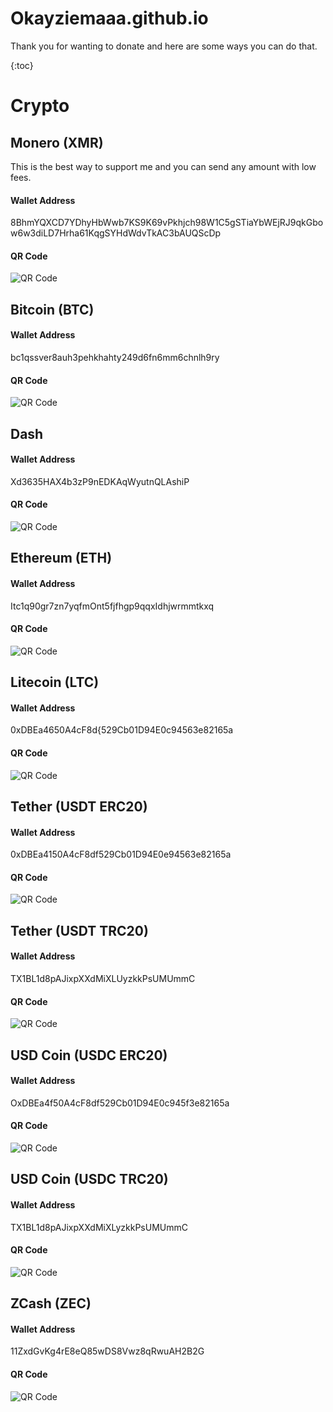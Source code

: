 # Okayziemaaa.github.io
Thank you for wanting to donate and here are some ways you can do that.

{:toc}
# Crypto
## Monero (XMR)
This is the best way to support me and you can send any amount with low fees.
#### Wallet Address 
8BhmYQXCD7YDhyHbWwb7KS9K69vPkhjch98W1C5gSTiaYbWEjRJ9qkGbow6w3diLD7Hrha61KqgSYHdWdvTkAC3bAUQScDp
#### QR Code
![QR Code](https://i.ibb.co/fMsJWzZ/xmr.png) 

## Bitcoin (BTC)
#### Wallet Address
bc1qssver8auh3pehkhahty249d6fn6mm6chnlh9ry
#### QR Code
![QR Code](https://i.ibb.co/L0whHs7/btc.png)

## Dash 
#### Wallet Address
Xd3635HAX4b3zP9nEDKAqWyutnQLAshiP
#### QR Code 
![QR Code](https://i.ibb.co/bRScmDS/DASH.png)

## Ethereum (ETH)
#### Wallet Address
Itc1q90gr7zn7yqfmOnt5fjfhgp9qqxIdhjwrmmtkxq
#### QR Code 
![QR Code](https://i.ibb.co/QP5cFT7/ETH.png)

## Litecoin (LTC)
#### Wallet Address
0xDBEa4650A4cF8d{529Cb01D94E0c94563e82165a
#### QR Code 
![QR Code](https://i.ibb.co/pPWRHSg/LTC.png)

## Tether (USDT ERC20)
#### Wallet Address
0xDBEa4150A4cF8df529Cb01D94E0e94563e82165a
#### QR Code 
![QR Code](https://i.ibb.co/WtCCCFj/usdt-erc20.png)

## Tether (USDT TRC20)
#### Wallet Address
TX1BL1d8pAJixpXXdMiXLUyzkkPsUMUmmC
#### QR Code 
![QR Code](https://i.ibb.co/JzfyP2g/usdt-trc20.png)

## USD Coin (USDC ERC20)
#### Wallet Address
OxDBEa4f50A4cF8df529Cb01D94E0c945f3e82165a
#### QR Code 
![QR Code](https://i.ibb.co/3RyCyCW/usdc-erc20.png)

## USD Coin (USDC TRC20)
#### Wallet Address
TX1BL1d8pAJixpXXdMiXLyzkkPsUMUmmC
#### QR Code 
![QR Code](https://i.ibb.co/jZtYWsf/usdc-trc20.png)

## ZCash (ZEC)
#### Wallet Address
11ZxdGvKg4rE8eQ85wDS8Vwz8qRwuAH2B2G
#### QR Code 
![QR Code](https://i.ibb.co/NZ4J99x/ZEC.png)
